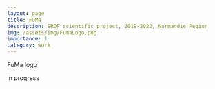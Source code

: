 ```yaml
---
layout: page
title: FuMa
description: ERDF scientific project, 2019-2022, Normandie Region 
img: /assets/img/FumaLogo.png
importance: 1
category: work
---
```

<div class="row">
    <div class="col-sm mt-3 mt-md-0">
        <img class="img-fluid rounded z-depth-1" src="{{ '/assets/img/FumaLogo.png' | relative_url }}" alt="" title="XTerM logo"/>
    </div>
</div>
<div class="caption">
    FuMa logo
</div>

in progress

